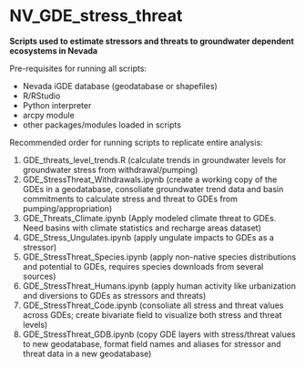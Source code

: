 # NV_GDE_stress_threat
**Scripts used to estimate stressors and threats to groundwater dependent ecosystems in Nevada**

Pre-requisites for running all scripts:
- Nevada iGDE database (geodatabase or shapefiles)
- R/RStudio
- Python interpreter
- arcpy module
- other packages/modules loaded in scripts

Recommended order for running scripts to replicate entire analysis:
1. GDE_threats_level_trends.R (calculate trends in groundwater levels for groundwater stress from withdrawal/pumping)
2. GDE_StressThreat_Withdrawals.ipynb (create a working copy of the GDEs in a geodatabase, consoliate groundwater trend data and basin commitments to calculate stress and threat to GDEs from pumping/appropriation)
3. GDE_Threats_Climate.ipynb (Apply modeled climate threat to GDEs. Need basins with climate statistics and recharge areas dataset)
4. GDE_Stress_Ungulates.ipynb (apply ungulate impacts to GDEs as a stressor)
5. GDE_StressThreat_Species.ipynb (apply non-native species distributions and potential to GDEs, requires species downloads from several sources)
6. GDE_StressThreat_Humans.ipynb (apply human activity like urbanization and diversions to GDEs as stressors and threats)
7. GDE_StressThreat_Code.ipynb (consoliate all stress and threat values across GDEs; create bivariate field to visualize both stress and threat levels)
8. GDE_StressThreat_GDB.ipynb (copy GDE layers with stress/threat values to new geodatabase, format field names and aliases for stressor and threat data in a new geodatabase)